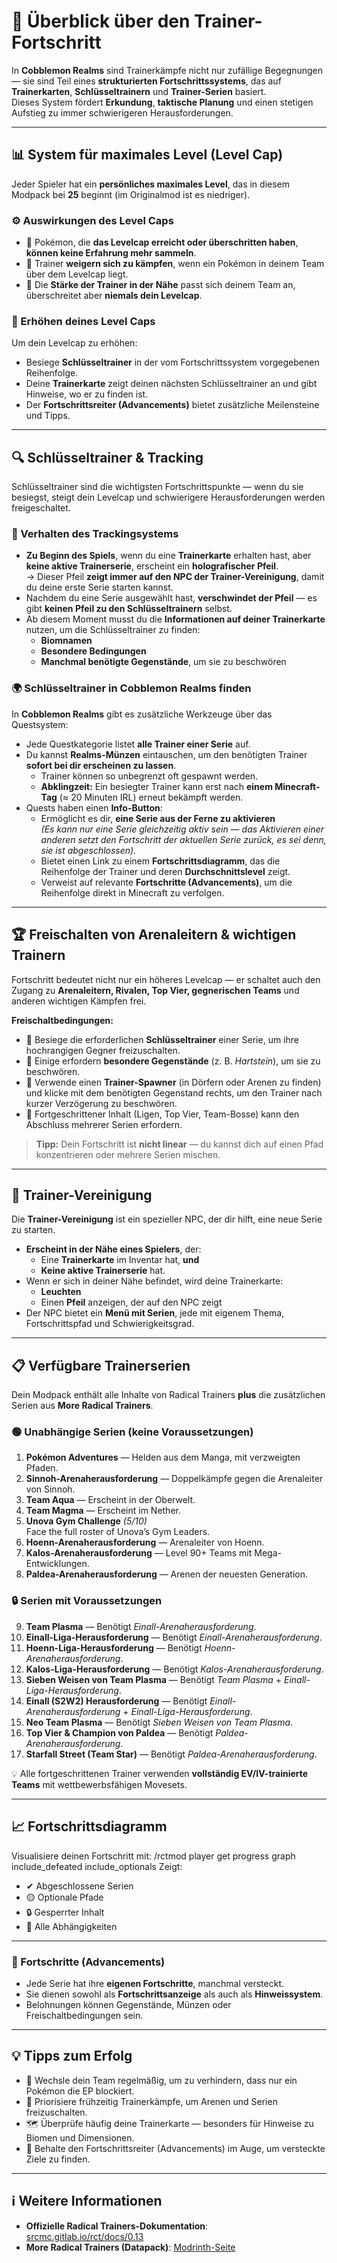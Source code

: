 # 🧗 Überblick über den Trainer-Fortschritt

In **Cobblemon Realms** sind Trainerkämpfe nicht nur zufällige Begegnungen — sie sind Teil eines **strukturierten Fortschrittssystems**, das auf **Trainerkarten**, **Schlüsseltrainern** und **Trainer-Serien** basiert.\
Dieses System fördert **Erkundung**, **taktische Planung** und einen stetigen Aufstieg zu immer schwierigeren Herausforderungen.

---

## 📊 System für maximales Level (Level Cap)

Jeder Spieler hat ein **persönliches maximales Level**, das in diesem Modpack bei **25** beginnt (im Originalmod ist es niedriger).

### ⚙️ Auswirkungen des Level Caps

- 🛑 Pokémon, die **das Levelcap erreicht oder überschritten haben**, **können keine Erfahrung mehr sammeln**.
- 🚫 Trainer **weigern sich zu kämpfen**, wenn ein Pokémon in deinem Team über dem Levelcap liegt.
- 🎯 Die **Stärke der Trainer in der Nähe** passt sich deinem Team an, überschreitet aber **niemals dein Levelcap**.

### 🧭 Erhöhen deines Level Caps

Um dein Levelcap zu erhöhen:

- Besiege **Schlüsseltrainer** in der vom Fortschrittssystem vorgegebenen Reihenfolge.
- Deine **Trainerkarte** zeigt deinen nächsten Schlüsseltrainer an und gibt Hinweise, wo er zu finden ist.
- Der **Fortschrittsreiter (Advancements)** bietet zusätzliche Meilensteine und Tipps.

---

## 🔍 Schlüsseltrainer & Tracking

Schlüsseltrainer sind die wichtigsten Fortschrittspunkte — wenn du sie besiegst, steigt dein Levelcap und schwierigere Herausforderungen werden freigeschaltet.

### 🧭 Verhalten des Trackingsystems

- **Zu Beginn des Spiels**, wenn du eine **Trainerkarte** erhalten hast, aber **keine aktive Trainerserie**, erscheint ein **holografischer Pfeil**.\
  → Dieser Pfeil **zeigt immer auf den NPC der Trainer-Vereinigung**, damit du deine erste Serie starten kannst.
- Nachdem du eine Serie ausgewählt hast, **verschwindet der Pfeil** — es gibt **keinen Pfeil zu den Schlüsseltrainern** selbst.
- Ab diesem Moment musst du die **Informationen auf deiner Trainerkarte** nutzen, um die Schlüsseltrainer zu finden:
  - **Biomnamen**
  - **Besondere Bedingungen**
  - **Manchmal benötigte Gegenstände**, um sie zu beschwören

### 🌍 Schlüsseltrainer in Cobblemon Realms finden

In **Cobblemon Realms** gibt es zusätzliche Werkzeuge über das Questsystem:

- Jede Questkategorie listet **alle Trainer einer Serie** auf.
- Du kannst **Realms-Münzen** eintauschen, um den benötigten Trainer **sofort bei dir erscheinen zu lassen**.
  - Trainer können so unbegrenzt oft gespawnt werden.
  - **Abklingzeit:** Ein besiegter Trainer kann erst nach **einem Minecraft-Tag** (≈ 20 Minuten IRL) erneut bekämpft werden.
- Quests haben einen **Info-Button**:
  - Ermöglicht es dir, **eine Serie aus der Ferne zu aktivieren**\
    _(Es kann nur eine Serie gleichzeitig aktiv sein — das Aktivieren einer anderen setzt den Fortschritt der aktuellen Serie zurück, es sei denn, sie ist abgeschlossen)._
  - Bietet einen Link zu einem **Fortschrittsdiagramm**, das die Reihenfolge der Trainer und deren **Durchschnittslevel** zeigt.
  - Verweist auf relevante **Fortschritte (Advancements)**, um die Reihenfolge direkt in Minecraft zu verfolgen.

---

## 🏆 Freischalten von Arenaleitern & wichtigen Trainern

Fortschritt bedeutet nicht nur ein höheres Levelcap — er schaltet auch den Zugang zu **Arenaleitern, Rivalen, Top Vier, gegnerischen Teams** und anderen wichtigen Kämpfen frei.

**Freischaltbedingungen:**

- 🥇 Besiege die erforderlichen **Schlüsseltrainer** einer Serie, um ihre hochrangigen Gegner freizuschalten.
- 💠 Einige erfordern **besondere Gegenstände** (z. B. _Hartstein_), um sie zu beschwören.
- 🧱 Verwende einen **Trainer-Spawner** (in Dörfern oder Arenen zu finden) und klicke mit dem benötigten Gegenstand rechts, um den Trainer nach kurzer Verzögerung zu beschwören.
- 🧩 Fortgeschrittener Inhalt (Ligen, Top Vier, Team-Bosse) kann den Abschluss mehrerer Serien erfordern.

> **Tipp:** Dein Fortschritt ist **nicht linear** — du kannst dich auf einen Pfad konzentrieren oder mehrere Serien mischen.

---

## 🤝 Trainer-Vereinigung

Die **Trainer-Vereinigung** ist ein spezieller NPC, der dir hilft, eine neue Serie zu starten.

- **Erscheint in der Nähe eines Spielers**, der:
  - Eine **Trainerkarte** im Inventar hat, **und**
  - **Keine aktive Trainerserie** hat.
- Wenn er sich in deiner Nähe befindet, wird deine Trainerkarte:
  - **Leuchten**
  - Einen **Pfeil** anzeigen, der auf den NPC zeigt
- Der NPC bietet ein **Menü mit Serien**, jede mit eigenem Thema, Fortschrittspfad und Schwierigkeitsgrad.

---

## 📋 Verfügbare Trainerserien

Dein Modpack enthält alle Inhalte von Radical Trainers **plus** die zusätzlichen Serien aus **More Radical Trainers**.

### 🟢 Unabhängige Serien (keine Voraussetzungen)

1. **Pokémon Adventures** — Helden aus dem Manga, mit verzweigten Pfaden.
2. **Sinnoh-Arenaherausforderung** — Doppelkämpfe gegen die Arenaleiter von Sinnoh.
3. **Team Aqua** — Erscheint in der Oberwelt.
4. **Team Magma** — Erscheint im Nether.
5. **Unova Gym Challenge** _(5/10)_\
  Face the full roster of Unova’s Gym Leaders.
6. **Hoenn-Arenaherausforderung** — Arenaleiter von Hoenn.
7. **Kalos-Arenaherausforderung** — Level 90+ Teams mit Mega-Entwicklungen.
8. **Paldea-Arenaherausforderung** — Arenen der neuesten Generation.

### 🔒 Serien mit Voraussetzungen

9. **Team Plasma** — Benötigt _Einall-Arenaherausforderung_.
10. **Einall-Liga-Herausforderung** — Benötigt _Einall-Arenaherausforderung_.
11. **Hoenn-Liga-Herausforderung** — Benötigt _Hoenn-Arenaherausforderung_.
12. **Kalos-Liga-Herausforderung** — Benötigt _Kalos-Arenaherausforderung_.
13. **Sieben Weisen von Team Plasma** — Benötigt _Team Plasma_ + _Einall-Liga-Herausforderung_.
14. **Einall (S2W2) Herausforderung** — Benötigt _Einall-Arenaherausforderung_ + _Einall-Liga-Herausforderung_.
15. **Neo Team Plasma** — Benötigt _Sieben Weisen von Team Plasma_.
16. **Top Vier & Champion von Paldea** — Benötigt _Paldea-Arenaherausforderung_.
17. **Starfall Street (Team Star)** — Benötigt _Paldea-Arenaherausforderung_.

💡 Alle fortgeschrittenen Trainer verwenden **vollständig EV/IV-trainierte Teams** mit wettbewerbsfähigen Movesets.

---

## 📈 Fortschrittsdiagramm

Visualisiere deinen Fortschritt mit:
/rctmod player get progress <pseudo> graph include_defeated include_optionals
Zeigt:

- ✔ Abgeschlossene Serien
- 🟡 Optionale Pfade
- 🔒 Gesperrter Inhalt
- 🔁 Alle Abhängigkeiten

---

### 🎯 Fortschritte (Advancements)

- Jede Serie hat ihre **eigenen Fortschritte**, manchmal versteckt.
- Sie dienen sowohl als **Fortschrittsanzeige** als auch als **Hinweissystem**.
- Belohnungen können Gegenstände, Münzen oder Freischaltbedingungen sein.

---

## 💡 Tipps zum Erfolg

- 🧠 Wechsle dein Team regelmäßig, um zu verhindern, dass nur ein Pokémon die EP blockiert.
- 🎯 Priorisiere frühzeitig Trainerkämpfe, um Arenen und Serien freizuschalten.
- 🗺 Überprüfe häufig deine Trainerkarte — besonders für Hinweise zu Biomen und Dimensionen.
- 📖 Behalte den Fortschrittsreiter (Advancements) im Auge, um versteckte Ziele zu finden.

---

## ℹ️ Weitere Informationen

- **Offizielle Radical Trainers-Dokumentation**: [srcmc.gitlab.io/rct/docs/0.13](https://srcmc.gitlab.io/rct/docs/0.13/)
- **More Radical Trainers (Datapack)**: [Modrinth-Seite](https://modrinth.com/datapack/more-radical-trainers)

